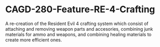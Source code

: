 # CAGD-280-Feature-RE-4-Crafting
A re-creation of the Resident Evil 4 crafting system which consist of attaching and removing weapon parts and accesories, combining junk materials for ammo and weapons, and combining healing materials to create more efficient ones.
